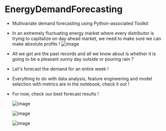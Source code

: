 # EnergyDemandForecasting
- Multivariate demand forecasting using Python-associated Toolkit
- In an extremely fluctuating energy market where every distributor is trying to capitalize on day ahead market, we need to make sure we can make absolute profits !
  ![image](https://github.com/Lunatico97/EnergyDemandForecasting/assets/60886553/46d6ded0-2eda-4302-8b5d-72dfaa1e5783)

- All we got are the past records and all we know about is whether it is going to be a pleasant sunny day outside or pouring rain ?
- Let's forecast the demand for an entire week !
- Everything to do with data analysis, feature engineering and model selection with metrics are in the notebook, check it out !
- For now, check our best forecast results !
   
  ![image](https://github.com/Lunatico97/EnergyDemandForecasting/assets/60886553/a230505d-28e5-4c64-8199-e240f95d46a2)
  
  ![image](https://github.com/Lunatico97/EnergyDemandForecasting/assets/60886553/ecd3115a-3cb4-4e9e-927b-fdc1b3a94e3f)
  
  ![image](https://github.com/Lunatico97/EnergyDemandForecasting/assets/60886553/beaa73e2-1617-4fba-9b6b-b3aa664c0ed9)



